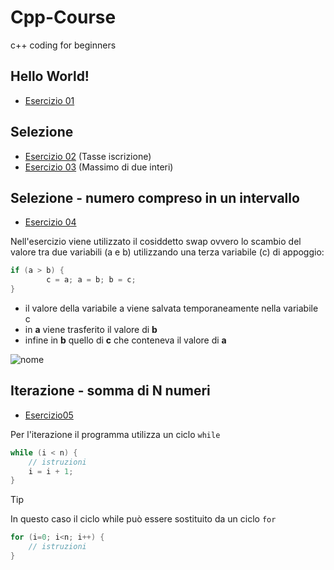 # Cpp-Course
c++ coding for beginners

## Hello World!
- [Esercizio 01](https://github.com/scatanese/Cpp-Course/tree/main/Esercizio01)
## Selezione
- [Esercizio 02](https://github.com/scatanese/Cpp-Course/tree/main/Esercizio02) (Tasse iscrizione)
- [Esercizio 03](https://github.com/scatanese/Cpp-Course/tree/main/Esercizio03) (Massimo di due interi)
## Selezione - numero compreso in un intervallo
- [Esercizio 04](https://github.com/scatanese/Cpp-Course/tree/main/Esercizio04)

Nell'esercizio viene utilizzato il cosiddetto swap ovvero lo scambio del valore tra due variabili (a e b) utilizzando una terza variabile (c) di appoggio:
```cpp
if (a > b) {
        c = a; a = b; b = c;
}
```
- il valore della variabile a viene salvata temporaneamente nella variabile c
- in **a** viene trasferito il valore di **b**
- infine in **b** quello di **c** che conteneva il valore di **a**

![nome](https://github.com/scatanese/Cpp-Course/tree/main/Esercizio04/swap1)

## Iterazione - somma di N numeri
- [Esercizio05](https://github.com/scatanese/Cpp-Course/tree/main/Esercizio05)

Per l'iterazione il programma utilizza un ciclo `while`
```cpp
while (i < n) {
    // istruzioni
    i = i + 1;
}
```
> [!TIP]
> In questo caso il ciclo while può essere sostituito da un ciclo `for`
```cpp
for (i=0; i<n; i++) {
    // istruzioni
}
```

